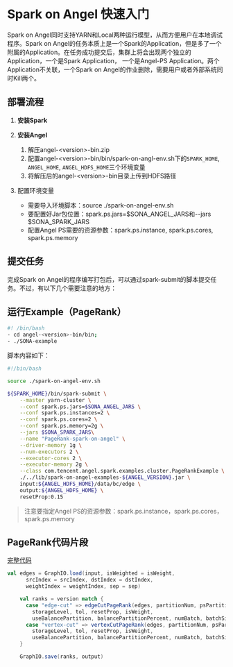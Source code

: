 # Spark on Angel 快速入门

Spark on Angel同时支持YARN和Local两种运行模型，从而方便用户在本地调试程序。Spark on Angel的任务本质上是一个Spark的Application，但是多了一个附属的Application。在任务成功提交后，集群上将会出现两个独立的Application，一个是Spark Application， 一个是Angel-PS Application。两个Application不关联，一个Spark on Angel的作业删除，需要用户或者外部系统同时Kill两个。

## 部署流程

1. **安装Spark**
2. **安装Angel**
	1. 解压angel-\<version\>-bin.zip
	2. 配置angel-\<version\>-bin/bin/spark-on-angl-env.sh下的`SPARK_HOME`, `ANGEL_HOME`, `ANGEL_HDFS_HOME`三个环境变量
	3. 将解压后的angel-\<version\>-bin目录上传到HDFS路径

3. 配置环境变量

	- 需要导入环境脚本：source ./spark-on-angel-env.sh
	- 要配置好Jar包位置：spark.ps.jars=\$SONA_ANGEL_JARS和--jars \$SONA_SPARK_JARS
	- 配置Angel PS需要的资源参数：spark.ps.instance, spark.ps.cores, spark.ps.memory

## 提交任务

完成Spark on Angel的程序编写打包后，可以通过spark-submit的脚本提交任务。不过，有以下几个需要注意的地方：


## 运行Example（PageRank）

```bash
#! /bin/bash
- cd angel-<version>-bin/bin; 
- ./SONA-example
```

脚本内容如下：

```bash
#!/bin/bash

source ./spark-on-angel-env.sh

${SPARK_HOME}/bin/spark-submit \
    --master yarn-cluster \
    --conf spark.ps.jars=$SONA_ANGEL_JARS \
    --conf spark.ps.instances=2 \
    --conf spark.ps.cores=2 \
    --conf spark.ps.memory=2g \
    --jars $SONA_SPARK_JARS\
    --name "PageRank-spark-on-angel" \
    --driver-memory 1g \
    --num-executors 2 \
    --executor-cores 2 \
    --executor-memory 2g \
    --class com.tencent.angel.spark.examples.cluster.PageRankExample \
    ./../lib/spark-on-angel-examples-${ANGEL_VERSION}.jar \
    input:${ANGEL_HDFS_HOME}/data/bc/edge \
    output:${ANGEL_HDFS_HOME} \
    resetProp:0.15
```

> 注意要指定Angel PS的资源参数：spark.ps.instance，spark.ps.cores，spark.ps.memory


## PageRank代码片段

[完整代码](https://github.com/Tencent/angel/blob/branch-3.2.0/spark-on-angel/examples/src/main/scala/com/tencent/angel/spark/examples/cluster/PageRankExample.scala)

```scala
val edges = GraphIO.load(input, isWeighted = isWeight,
      srcIndex = srcIndex, dstIndex = dstIndex,
      weightIndex = weightIndex, sep = sep)

    val ranks = version match {
      case "edge-cut" => edgeCutPageRank(edges, partitionNum, psPartitionNum,
        storageLevel, tol, resetProp, isWeight,
        useBalancePartition, balancePartitionPercent, numBatch, batchSize)
      case "vertex-cut" => vertexCutPageRank(edges, partitionNum, psPartitionNum,
        storageLevel, tol, resetProp, isWeight,
        useBalancePartition, balancePartitionPercent, numBatch, batchSize)
    }

    GraphIO.save(ranks, output)
```

